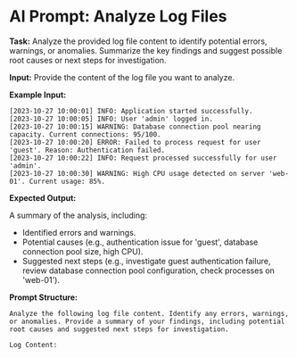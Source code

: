 # AI Prompt: Analyze Log Files

**Task:** Analyze the provided log file content to identify potential errors, warnings, or anomalies. Summarize the key findings and suggest possible root causes or next steps for investigation.

**Input:** Provide the content of the log file you want to analyze.

**Example Input:**

```
[2023-10-27 10:00:01] INFO: Application started successfully.
[2023-10-27 10:00:05] INFO: User 'admin' logged in.
[2023-10-27 10:00:15] WARNING: Database connection pool nearing capacity. Current connections: 95/100.
[2023-10-27 10:00:20] ERROR: Failed to process request for user 'guest'. Reason: Authentication failed.
[2023-10-27 10:00:22] INFO: Request processed successfully for user 'admin'.
[2023-10-27 10:00:30] WARNING: High CPU usage detected on server 'web-01'. Current usage: 85%.
```

**Expected Output:**

A summary of the analysis, including:
*   Identified errors and warnings.
*   Potential causes (e.g., authentication issue for 'guest', database connection pool size, high CPU).
*   Suggested next steps (e.g., investigate guest authentication failure, review database connection pool configuration, check processes on 'web-01').

**Prompt Structure:**

```
Analyze the following log file content. Identify any errors, warnings, or anomalies. Provide a summary of your findings, including potential root causes and suggested next steps for investigation.

Log Content:
